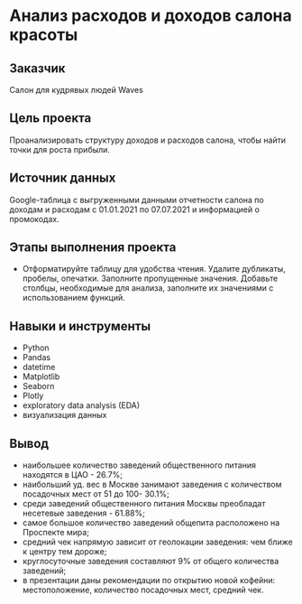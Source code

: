 # Анализ расходов и доходов салона красоты

## Заказчик 
Салон для кудрявых людей Waves

## Цель проекта
Проанализировать структуру доходов и расходов салона, чтобы найти точки для роста прибыли.

## Источник данных
Google-таблица с выгруженными данными отчетности салона по доходам и расходам с 01.01.2021 по 07.07.2021 и информацией о промокодах.

## Этапы выполнения проекта
- Отформатируйте таблицу для удобства чтения.
Удалите дубликаты, пробелы, опечатки.
Заполните пропущенные значения.
Добавьте столбцы, необходимые для анализа, заполните их значениями с использованием функций.

## Навыки и инструменты
* Python
* Pandas
* datetime
* Matplotlib
* Seaborn
* Plotly
* exploratory data analysis (EDA)
* визуализация данных

## Вывод
* наибольшее количество заведений общественного питания находятся в ЦАО - 26.7%;
* наибольший уд. вес в Москве занимают заведения с количеством посадочных мест от 51 до 100- 30.1%;
* среди заведений общественного питания Москвы преобладат несетевые заведения - 61.88%;
* самое большое количество заведений общепита расположено на Проспекте мира;
* средний чек напрямую зависит от геолокации заведения: чем ближе к центру тем дороже;
* круглосуточные заведения составляют 9% от общего количества заведений;
* в презентации даны рекомендации по открытию новой кофейни: местоположение, количество посадочных мест, средний чек.
